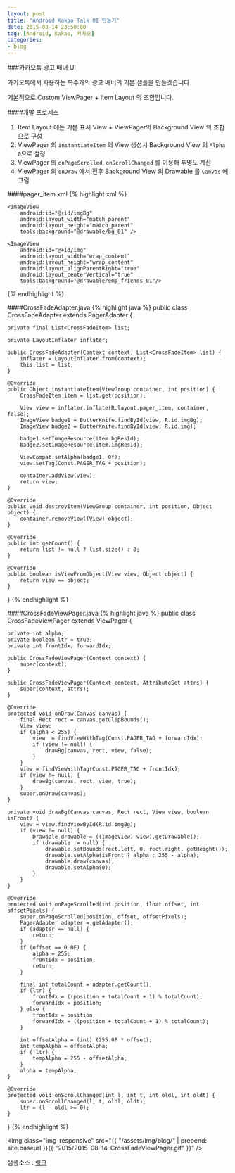 ```yaml
---
layout: post
title: "Android Kakao Talk UI 만들기"
date: 2015-08-14 23:50:00
tag: [Android, Kakao, 카카오]
categories:
- blog
---
```

<!--more-->

###카카오톡 광고 배너 UI

카카오톡에서 사용하는 복수개의 광고 배너의 기본 샘플을 만들겠습니다

기본적으로 Custom ViewPager + Item Layout 의 조합입니다.

####개발 프로세스
1. Item Layout 에는 기본 표시 View + ViewPager의 Background View 의 조합으로 구성
2. ViewPager 의 `instantiateItem` 의 View 생성시 Background View 의 `Alpha 0`으로 설정
3. ViewPager 의 `onPageScrolled`, `onScrollChanged` 를 이용해 투명도 계산
4. ViewPager 의 `onDraw` 에서 전후 Background View 의 Drawable 를 `Canvas` 에 그림

####pager_item.xml
{% highlight xml %}
<?xml version="1.0" encoding="utf-8"?>
<RelativeLayout
	xmlns:android="http://schemas.android.com/apk/res/android"
	xmlns:tools="http://schemas.android.com/tools"
	android:layout_width="match_parent"
	android:layout_height="match_parent">

	<ImageView
		android:id="@+id/imgBg"
		android:layout_width="match_parent"
		android:layout_height="match_parent"
		tools:background="@drawable/bg_01" />

	<ImageView
		android:id="@+id/img"
		android:layout_width="wrap_content"
		android:layout_height="wrap_content"
		android:layout_alignParentRight="true"
		android:layout_centerVertical="true"
		tools:background="@drawable/emp_friends_01"/>
</RelativeLayout>
{% endhighlight %}

####CrossFadeAdapter.java
{% highlight java %}
public class CrossFadeAdapter extends PagerAdapter {

	private final List<CrossFadeItem> list;

	private LayoutInflater inflater;

	public CrossFadeAdapter(Context context, List<CrossFadeItem> list) {
		inflater = LayoutInflater.from(context);
		this.list = list;
	}

	@Override
	public Object instantiateItem(ViewGroup container, int position) {
		CrossFadeItem item = list.get(position);

		View view = inflater.inflate(R.layout.pager_item, container, false);
		ImageView badge1 = ButterKnife.findById(view, R.id.imgBg);
		ImageView badge2 = ButterKnife.findById(view, R.id.img);

		badge1.setImageResource(item.bgResId);
		badge2.setImageResource(item.imgResId);

		ViewCompat.setAlpha(badge1, 0f);
		view.setTag(Const.PAGER_TAG + position);

		container.addView(view);
		return view;
	}

	@Override
	public void destroyItem(ViewGroup container, int position, Object object) {
		container.removeView((View) object);
	}

	@Override
	public int getCount() {
		return list != null ? list.size() : 0;
	}

	@Override
	public boolean isViewFromObject(View view, Object object) {
		return view == object;
	}
}
{% endhighlight %}

####CrossFadeViewPager.java
{% highlight java %}
public class CrossFadeViewPager extends ViewPager {

	private int alpha;
	private boolean ltr = true;
	private int frontIdx, forwardIdx;

	public CrossFadeViewPager(Context context) {
		super(context);
	}

	public CrossFadeViewPager(Context context, AttributeSet attrs) {
		super(context, attrs);
	}

	@Override
	protected void onDraw(Canvas canvas) {
		final Rect rect = canvas.getClipBounds();
		View view;
		if (alpha < 255) {
			view  = findViewWithTag(Const.PAGER_TAG + forwardIdx);
			if (view != null) {
				drawBg(canvas, rect, view, false);
			}
		}
		view = findViewWithTag(Const.PAGER_TAG + frontIdx);
		if (view != null) {
			drawBg(canvas, rect, view, true);
		}
		super.onDraw(canvas);
	}

	private void drawBg(Canvas canvas, Rect rect, View view, boolean isFront) {
		view = view.findViewById(R.id.imgBg);
		if (view != null) {
			Drawable drawable = ((ImageView) view).getDrawable();
			if (drawable != null) {
				drawable.setBounds(rect.left, 0, rect.right, getHeight());
				drawable.setAlpha(isFront ? alpha : 255 - alpha);
				drawable.draw(canvas);
				drawable.setAlpha(0);
			}
		}
	}

	@Override
	protected void onPageScrolled(int position, float offset, int offsetPixels) {
		super.onPageScrolled(position, offset, offsetPixels);
		PagerAdapter adapter = getAdapter();
		if (adapter == null) {
			return;
		}
		if (offset == 0.0F) {
			alpha = 255;
			frontIdx = position;
			return;
		}

		final int totalCount = adapter.getCount();
		if (ltr) {
			frontIdx = ((position + totalCount + 1) % totalCount);
			forwardIdx = position;
		} else {
			frontIdx = position;
			forwardIdx = ((position + totalCount + 1) % totalCount);
		}

		int offsetAlpha = (int) (255.0F * offset);
		int tempAlpha = offsetAlpha;
		if (!ltr) {
			tempAlpha = 255 - offsetAlpha;
		}
		alpha = tempAlpha;
	}

	@Override
	protected void onScrollChanged(int l, int t, int oldl, int oldt) {
		super.onScrollChanged(l, t, oldl, oldt);
		ltr = (l - oldl >= 0);
	}
}
{% endhighlight %}

<img class="img-responsive" src="{{ "/assets/img/blog/" | prepend: site.baseurl }}{{ "2015/2015-08-14-CrossFadeViewPager.gif" }}" />

샘플소스 : [링크](https://github.com/Pluu/CrossFadeViewPager)
